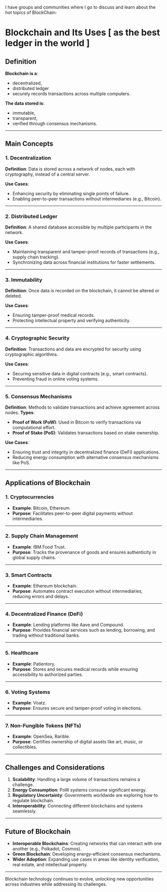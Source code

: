 I have groups and communities where I go to discuss and learn about the hot topics of BlockChain: 

# Blockchain and Its Uses [ as the best ledger in the world ]

## **Definition**
**Blockchain is a**:
- decentralized, 
- distributed ledger 
- securely records transactions across multiple computers.  

**The data stored is**:
- immutable, 
- transparent, 
- verified through consensus mechanisms.

---

## **Main Concepts**

### **1. Decentralization**
**Definition**: Data is stored across a network of nodes, each with cryptography, instead of a central server.

**Use Cases**:
- Enhancing security by eliminating single points of failure.
- Enabling peer-to-peer transactions without intermediaries (e.g., Bitcoin).

---

### **2. Distributed Ledger**
**Definition**: A shared database accessible by multiple participants in the network.

**Use Cases**:
- Maintaining transparent and tamper-proof records of transactions (e.g., supply chain tracking).
- Synchronizing data across financial institutions for faster settlements.

---

### **3. Immutability**
**Definition**: Once data is recorded on the blockchain, it cannot be altered or deleted.

**Use Cases**:
- Ensuring tamper-proof medical records.
- Protecting intellectual property and verifying authenticity.

---

### **4. Cryptographic Security**
**Definition**: Transactions and data are encrypted for security using cryptographic algorithms.

**Use Cases**:
- Securing sensitive data in digital contracts (e.g., smart contracts).
- Preventing fraud in online voting systems.

---

### **5. Consensus Mechanisms**
**Definition**: Methods to validate transactions and achieve agreement across nodes.
**Types**:
- **Proof of Work (PoW)**: Used in Bitcoin to verify transactions via computational effort.
- **Proof of Stake (PoS)**: Validates transactions based on stake ownership.

**Use Cases**:
- Ensuring trust and integrity in decentralized finance (DeFi) applications.
- Reducing energy consumption with alternative consensus mechanisms like PoS.

---

## **Applications of Blockchain**

### **1. Cryptocurrencies**
- **Example**: Bitcoin, Ethereum.
- **Purpose**: Facilitates peer-to-peer digital payments without intermediaries.

---

### **2. Supply Chain Management**
- **Example**: IBM Food Trust.
- **Purpose**: Tracks the provenance of goods and ensures authenticity in global supply chains.

---

### **3. Smart Contracts**
- **Example**: Ethereum blockchain.
- **Purpose**: Automates contract execution without intermediaries, reducing errors and delays.

---

### **4. Decentralized Finance (DeFi)**
- **Example**: Lending platforms like Aave and Compound.
- **Purpose**: Provides financial services such as lending, borrowing, and trading without traditional banks.

---

### **5. Healthcare**
- **Example**: Patientory.
- **Purpose**: Stores and secures medical records while ensuring accessibility to authorized parties.

---

### **6. Voting Systems**
- **Example**: Voatz.
- **Purpose**: Ensures secure and tamper-proof voting in elections.

---

### **7. Non-Fungible Tokens (NFTs)**
- **Example**: OpenSea, Rarible.
- **Purpose**: Certifies ownership of digital assets like art, music, or collectibles.

---

## **Challenges and Considerations**
1. **Scalability**: Handling a large volume of transactions remains a challenge.
2. **Energy Consumption**: PoW systems consume significant energy.
3. **Regulatory Uncertainty**: Governments worldwide are exploring how to regulate blockchain.
4. **Interoperability**: Connecting different blockchains and systems seamlessly.

---

## **Future of Blockchain**
- **Interoperable Blockchains**: Creating networks that can interact with one another (e.g., Polkadot, Cosmos).
- **Green Blockchain**: Developing energy-efficient consensus mechanisms.
- **Wider Adoption**: Expanding use cases in areas like identity verification, real estate, and intellectual property.

---

Blockchain technology continues to evolve, unlocking new opportunities across industries while addressing its challenges.
